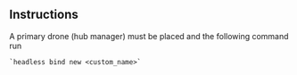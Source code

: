 ## Instructions

A primary drone (hub manager) must be placed and the following command run

    `headless bind new <custom_name>`
